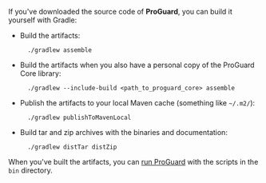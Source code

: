 If you've downloaded the source code of **ProGuard**, you can build it
yourself with Gradle:

- Build the artifacts:

        ./gradlew assemble

- Build the artifacts when you also have a personal copy of the ProGuard Core
  library:

        ./gradlew --include-build <path_to_proguard_core> assemble

- Publish the artifacts to your local Maven cache (something like `~/.m2/`):

        ./gradlew publishToMavenLocal

- Build tar and zip archives with the binaries and documentation:

        ./gradlew distTar distZip

When you've built the artifacts, you can [run ProGuard](manual/index.md) with
the scripts in the `bin` directory.
